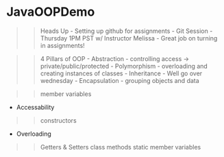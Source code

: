 # JavaOOPDemo
>> Heads Up
    - Setting up github for assignments
    - Git Session - Thursday 1PM PST w/ Instructor Melissa
    - Great job on turning in assignments!

>> 4 Pillars of OOP
    - Abstraction - controlling access -> private/public/protected
    - Polymorphism - overloading and creating instances of classes
    - Inheritance - Well go over wednesday
    - Encapsulation - grouping objects and data

>> member variables
- Accessability
>> constructors
- Overloading
>> Getters & Setters
>> class methods
>> static member variables


